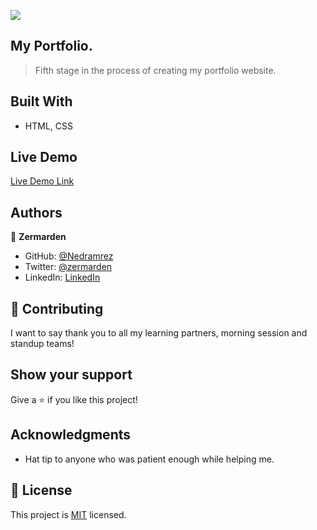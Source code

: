 ![](https://img.shields.io/badge/Microverse-blueviolet)


## My Portfolio.

>  Fifth stage in the process of creating my portfolio website.

## Built With

-  HTML, CSS

## Live Demo 

[Live Demo Link](https://nedramrez.github.io/portfolio/)

## Authors

👤 **Zermarden**

-  GitHub: [@Nedramrez](https://github.com/Nedramrez)
-  Twitter: [@zermarden](https://twitter.com/zermarden)
-  LinkedIn: [LinkedIn](https://linkedin.com/in/zermarden)

## 🤝 Contributing

I want to say thank you to all my learning partners, morning session and standup teams!

## Show your support

Give a ⭐️ if you like this project!

## Acknowledgments

- Hat tip to anyone who was patient enough while helping me.

## 📝 License

This project is [MIT](./MIT.md) licensed.
